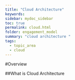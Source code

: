 ```yaml
---
title: "Cloud Architecture"
keywords: 
sidebar: mydoc_sidebar
toc: true
permalink: cloud.html
folder: engagement_model
summary: "cloud architecture "
tags: 
  - topic_area
  - cloud
---
```



#Overview 

##What is Cloud Architecture 



